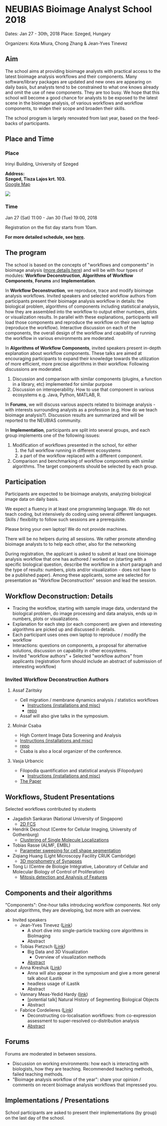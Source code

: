 # NEUBIAS Bioimage Analyst School 2018

Dates: Jan 27 - 30th, 2018
Place: Szeged, Hungary

Organizers: Kota Miura, Chong Zhang & Jean-Yves Tinevez

## Aim

The school aims at providing bioimage analysts with practical access to the latest bioimage analysis workflows and their components. Many software/library packages are updated and new ones are appearing on daily basis, but analysts tend to be constrained to what one knows already and omit the use of new components. They are too busy. We hope that this school will become a good chance for analysts to be exposed to the latest scene in the bioimage analysis, of various workflows and workflow components, to widen their scope and broaden their skills.

The school program is largely renovated from last year, based on the feed-backs of participants. 

## Place and Time

### Place
Irinyi Building, University of Szeged  

**Address:**  
**Szeged, Tisza Lajos krt. 103.**   
[Google Map](https://goo.gl/maps/Ht6XGuZ8Szt)

![](imgs/TS_venue.png)

### Time

Jan 27 (Sat) 11:00  - Jan 30 (Tue) 19:00, 2018 

Registration on the fist day starts  from 10am.  

**For more detailed schedule, see [here](https://docs.google.com/spreadsheets/d/1WCevAgjsBsMp7i2cOdKCES6arct8oC_nhGJfWr-PQs0/edit?usp=sharing).**

## The program 

The school is based on the concepts of "workflows and components" in bioimage analysis ([more details here](https://www.authorea.com/users/90123/articles/211121-workflows-and-components-of-bioimage-analysis-the-neubias-concept)) and will be with four types of modules: **Workflow Deconstruction**, **Algorithms of Workflow Components**, **Forums** and **Implementation**. 

In **Workflow Deconstruction**, we reproduce, trace and modify bioimage analysis workflows. Invited speakers and selected workflow authors from participants present their bioimage analysis workflow in details: the biological problem, algorithms of components including statistical analysis, how they are assembled into the workflow to output either numbers, plots or visualization results. In parallel with these explanations, participants will load those components and reproduce the workflow on their own laptop (reproduce the workflow). Interactive discussion on each of the components, the overall design of the workflow and capability of running the workflow in various environments are moderated. 

In **Algorithms of Workflow Components**, invited speakers present in-depth explanation about workflow components. These talks are aimed at encouraging participants to expand their knowledge towards the utilization of more efficient, more precise algorithms in their workflow. Following discussions are moderated. 

1. Discussion and comparison with similar components (plugins, a function in a library, etc) implemented for similar purpose
2. Discussion on interoperability. How to use that component in various ecosystems e.g. Java, Python, MATLAB, R. 

In **Forums**, we will discuss various aspects related to bioimage analysis - with interests surrounding analysts as a profession  (e.g. How do we teach bioimage analysis?). Discussion results are summarized and will be reported to the NEUBIAS community.

In **Implementation**, participants are split into several groups, and each group implements one of the following issues:


1. Modification of workflows presented in the school, for either 
   1. the full workflow running in different ecosystems
   2. a part of the workflow replaced with a different component. 
2. Comparison and benchmarking of workflow components with similar algorithms. The target components should be selected by each group. 

## Participation

Participants are expected to be bioimage analysts, analyzing biological image data on daily basis. 

We expect a fluency in at least one programming language. We do not teach coding, but intensively do coding using several different languages. Skills / flexibility to follow such sessions are a prerequisite. 

Please bring your own laptop! We do not provide machines.  

There will be no helpers during all sessions. We rather promote attending bioimage analysts to to help each other, also for the networking 

During registration, the applicant is asked to submit at least one bioimage analysis workflow that one has authored / worked on (starting with a specific biological question, describe the workflow in a short paragraph and the type of results: numbers, plots and/or visualization - does not have to be a published paper). Among these applicants, some are selected for presentation as "Workflow Deconstruction" session and lead the session. 

## Workflow Deconstruction: Details

  * Tracing the workflow, starting with sample image data, understand the biological problem, do image processing and data analysis, ends up in numbers, plots or visualizations. 
  * Explanation for each step (or each component) are given and interesting algorithms are picked up and discussed in details. 
  * Each participant uses ones own laptop to reproduce / modify the workflow
  * Interactions: questions on components, a proposal for alternative solutions, discussion on capability in other ecosystems. 
  * Invited "workflow authors" + Selected "workflow authors" from applicants (registration form should include an abstract of submission of interesting workflow)

### Invited Workflow Deconstruction Authors

1. Assaf Zaritsky
   * Cell migration / membrane dynamics analysis / statistics workflows
     * [Instructions (installations and misc)](https://github.com/miura/NEUBIAS_AnalystSchool2018/blob/master/Assaf/NEUBIAS_SzegedSchool_AssafZar.md)
     * [repo](https://github.com/assafzar/MonolayerKymographs) 	
   * Assaf will also give talks in the symposium. 

2. Molnár Csaba
   *  High Content Image Data Screening and Analysis
     * [Instructions (installations and misc)](https://github.com/miura/NEUBIAS_AnalystSchool2018/blob/master/Csaba/NEUBIAS2018%20Szeged%20TS7%20High%20Content%20Screening.md)
     * [repo](https://github.com/csmolnar/NEUBIAS_2018_TS7_HCS) 
   *  Csaba is also a local organizer of the conference. 
3. Vasja Urbancic
   * Filopodia quantification and statistical analysis (Filopodyan)
     * [Instructions (installations and misc)](https://github.com/miura/NEUBIAS_AnalystSchool2018/blob/master/Vasja/NEUBIAS_Analysis_of_filopodia_dynamics.md)
   * [The Paper](http://jcb.rupress.org/content/early/2017/07/28/jcb.201705113) 

## Workflows, Student Presentations

Selected workflows contributed by students

- Jagadish Sankaran (National University of Singapore)
  - [2D FCS](https://github.com/miura/NEUBIAS_AnalystSchool2018/blob/master/Submitted_Workflow_Presentations.md#2d-fcs)
- Hendrik Deschout (Centre for Cellular Imaging, University of Gothenburg)
  - [Clustering of Single Molecule Localizations](https://github.com/miura/NEUBIAS_AnalystSchool2018/blob/master/Submitted_Workflow_Presentations.md#clustering-of-single-molecule-localizations)
- Tobias Rasse (ALMF, EMBL)
  - [Parameter sweeping for cell shape segmentation](https://github.com/miura/NEUBIAS_AnalystSchool2018/blob/master/Submitted_Workflow_Presentations.md#parameter-sweeping-for-cell-shape-segmentation)
- Ziqiang Huang (Light Microscopy Facility CRUK Cambridge)
  - [3D morphometry of Synapses](https://github.com/miura/NEUBIAS_AnalystSchool2018/blob/master/Submitted_Workflow_Presentations.md#3d-mprphometry-of-synapses)
- Tong Li (Centre de Biologie Intégrative, Laboratory of Cellular and Molecular Biology of Control of Proliferation)
  - [Mitosis detection and Analysis of Features](https://github.com/miura/NEUBIAS_AnalystSchool2018/blob/master/Submitted_Workflow_Presentations.md#mitosis-detection-and-analysis-of-features) 

## Components and their algorithms

"Components": One-hour talks introducing workflow components. Not only about algorithms, they are developing, but more with an overview.

* Invited speakers
  * Jean-Yves Tinevez ([Link](https://research.pasteur.fr/en/member/jean-yves-tinevez/))
     * A short dive into single-particle tracking core algorithms in BioImaging
     * Abstract
  * Tobias Pietzsch ([Link](https://github.com/tpietzsch))
     * Big Data and 3D Visualization
         * Overview of visualization methods
     * [Abstract](https://github.com/miura/NEUBIAS_AnalystSchool2018/blob/master/component_talks.md#big-data-and-3d-visualization)
  * Anna Kreshuk ([Link](https://hciweb.iwr.uni-heidelberg.de/Staff/akreshuk))
     * Anna will also appear in the symposium and give a more general talk about iLastik
     * headless usage of iLastik
     * Abstract
  * Vannary Meas-Yedid Hardy ([link](https://research.pasteur.fr/en/member/vannary-meas-yedid-hardy/))
     * [potential talk] Natural History of Segmenting Biological Objects
     * Abstract 
  * Fabrice Cordelieres ([Link](https://www.researchgate.net/profile/Fabrice_Cordelieres))
     * Deconstructing co-localisation workflows: from co-expression assessment to super-resolved co-distribution analysis
     * [Abstract](https://github.com/miura/NEUBIAS_AnalystSchool2018/blob/master/component_talks.md#deconstructing-co-localisation-workflows-from-co-expression-assessment-to-super-resolved-co-distribution-analysis)

## Forums

Forums are moderated in between sessions. 

- Discussion on working environments: how each is interacting with biologists, how they are teaching. Recommended teaching methods, failed teaching methods. 
- "Bioimage analysis workflow of the year": share your opinion / comments on recent bioimage analysis workflows that impressed you. 


## Implementations / Presentations

School participants are asked to present their implementations (by group) on the last day of the school. 







